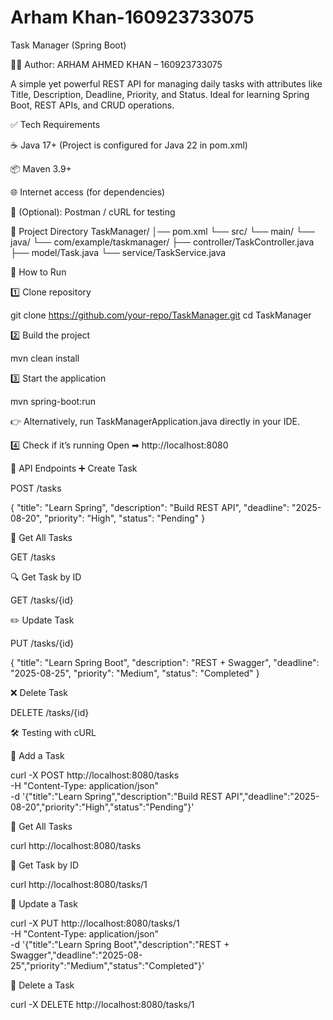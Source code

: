 # Arham Khan-160923733075
Task Manager (Spring Boot)

👩‍💻 Author: ARHAM AHMED KHAN – 160923733075

A simple yet powerful REST API for managing daily tasks with attributes like Title, Description, Deadline, Priority, and Status.
Ideal for learning Spring Boot, REST APIs, and CRUD operations.

✅ Tech Requirements

☕ Java 17+ (Project is configured for Java 22 in pom.xml)

📦 Maven 3.9+

🌐 Internet access (for dependencies)

🧪 (Optional): Postman / cURL for testing

📂 Project Directory
TaskManager/
│── pom.xml
└── src/
    └── main/
        └── java/
            └── com/example/taskmanager/
                ├── controller/TaskController.java
                ├── model/Task.java
                └── service/TaskService.java

🏃 How to Run

1️⃣ Clone repository

git clone https://github.com/your-repo/TaskManager.git
cd TaskManager


2️⃣ Build the project

mvn clean install


3️⃣ Start the application

mvn spring-boot:run


👉 Alternatively, run TaskManagerApplication.java directly in your IDE.

4️⃣ Check if it’s running
Open ➡ http://localhost:8080

🔗 API Endpoints
➕ Create Task

POST /tasks

{
  "title": "Learn Spring",
  "description": "Build REST API",
  "deadline": "2025-08-20",
  "priority": "High",
  "status": "Pending"
}

📜 Get All Tasks

GET /tasks

🔍 Get Task by ID

GET /tasks/{id}

✏️ Update Task

PUT /tasks/{id}

{
  "title": "Learn Spring Boot",
  "description": "REST + Swagger",
  "deadline": "2025-08-25",
  "priority": "Medium",
  "status": "Completed"
}

❌ Delete Task

DELETE /tasks/{id}

🛠 Testing with cURL

📌 Add a Task

curl -X POST http://localhost:8080/tasks \
-H "Content-Type: application/json" \
-d '{"title":"Learn Spring","description":"Build REST API","deadline":"2025-08-20","priority":"High","status":"Pending"}'


📌 Get All Tasks

curl http://localhost:8080/tasks


📌 Get Task by ID

curl http://localhost:8080/tasks/1


📌 Update a Task

curl -X PUT http://localhost:8080/tasks/1 \
-H "Content-Type: application/json" \
-d '{"title":"Learn Spring Boot","description":"REST + Swagger","deadline":"2025-08-25","priority":"Medium","status":"Completed"}'


📌 Delete a Task

curl -X DELETE http://localhost:8080/tasks/1
